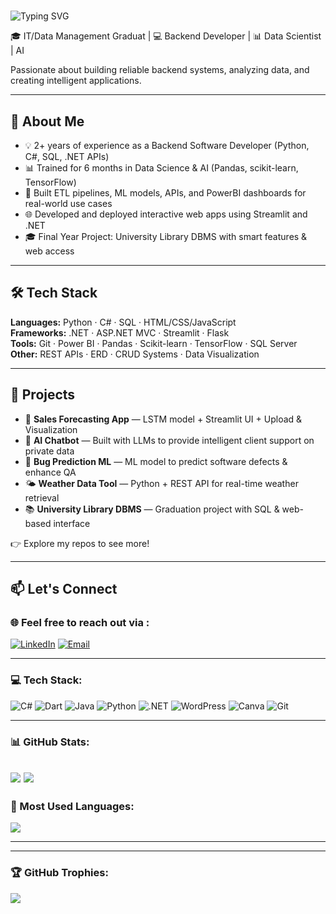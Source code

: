 # <p align="center">
  <img src="https://readme-typing-svg.herokuapp.com?font=Fira+Code&size=28&pause=1000&color=008B8B&center=true&vCenter=true&width=600&lines=Hi%2C+👋 Hi there, I'm Hajer!;💻 Backend Developer | 📊 Data Scientist | AI  " alt="Typing SVG" />
</p>

🎓 IT/Data Management Graduat | 💻 Backend Developer | 📊 Data Scientist | AI 

Passionate about building reliable backend systems, analyzing data, and creating intelligent applications.

---

## 🚀 About Me

- 💡 2+ years of experience as a Backend Software Developer (Python, C#, SQL, .NET APIs)
- 📊 Trained for 6 months in Data Science & AI (Pandas, scikit-learn, TensorFlow)
- 🔄 Built ETL pipelines, ML models, APIs, and PowerBI dashboards for real-world use cases
- 🌐 Developed and deployed interactive web apps using Streamlit and .NET
- 🎓 Final Year Project: University Library DBMS with smart features & web access

---

## 🛠️ Tech Stack

**Languages:** Python · C# · SQL · HTML/CSS/JavaScript  
**Frameworks:** .NET · ASP.NET MVC · Streamlit · Flask  
**Tools:** Git · Power BI · Pandas · Scikit-learn · TensorFlow · SQL Server  
**Other:** REST APIs · ERD · CRUD Systems · Data Visualization

---

## 📌 Projects

- 🔁 **Sales Forecasting App** — LSTM model + Streamlit UI + Upload & Visualization  
- 🤖 **AI Chatbot** — Built with LLMs to provide intelligent client support on private data  
- 🐞 **Bug Prediction ML** — ML model to predict software defects & enhance QA  
- 🌤️ **Weather Data Tool** — Python + REST API for real-time weather retrieval  
- 📚 **University Library DBMS** — Graduation project with SQL & web-based interface

👉 Explore my repos to see more!

---

## 📫 Let's Connect

### 🌐 Feel free to reach out via :
[![LinkedIn](https://img.shields.io/badge/LinkedIn-blue?style=for-the-badge&logo=linkedin)](https://www.linkedin.com/in/alroshdi92/)
[![Email](https://img.shields.io/badge/Gmail-D14836?style=for-the-badge&logo=gmail&logoColor=white)](https://mail.google.com/mail/?view=cm&to=hajeralroshdi99@gmail.com)

---

### 💻 Tech Stack:
![C#](https://img.shields.io/badge/C%23-239120?style=for-the-badge&logo=c-sharp&logoColor=white)
![Dart](https://img.shields.io/badge/Dart-0175C2?style=for-the-badge&logo=dart&logoColor=white)
![Java](https://img.shields.io/badge/Java-ED8B00?style=for-the-badge&logo=openjdk&logoColor=white)
![Python](https://img.shields.io/badge/Python-3776AB?style=for-the-badge&logo=python&logoColor=white)
![.NET](https://img.shields.io/badge/.NET-512BD4?style=for-the-badge&logo=dotnet&logoColor=white)
![WordPress](https://img.shields.io/badge/WordPress-21759B?style=for-the-badge&logo=wordpress&logoColor=white)
![Canva](https://img.shields.io/badge/Canva-00C4CC?style=for-the-badge&logo=canva&logoColor=white)
![Git](https://img.shields.io/badge/Git-F05032?style=for-the-badge&logo=git&logoColor=white)

---

### 📊 GitHub Stats:
![](https://github-readme-stats.vercel.app/api?username=alroshdi92&show_icons=true&theme=tokyonight)
![](https://github-readme-streak-stats.herokuapp.com/?user=alroshdi92&theme=tokyonight)
---
### 🧠 Most Used Languages:
![](https://github-readme-stats.vercel.app/api/top-langs/?username=alroshdi92&layout=compact&theme=tokyonight)

---

---

### 🏆 GitHub Trophies:
![](https://github-profile-trophy.vercel.app/?username=alroshdi92&theme=tokyonight&no-frame=true&no-bg=true&margin-w=4)



